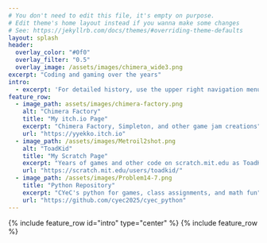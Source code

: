 ```yaml
---
# You don't need to edit this file, it's empty on purpose.
# Edit theme's home layout instead if you wanna make some changes
# See: https://jekyllrb.com/docs/themes/#overriding-theme-defaults
layout: splash
header:
  overlay_color: "#0f0"
  overlay_filter: "0.5"
  overlay_image: /assets/images/chimera_wide3.png
excerpt: "Coding and gaming over the years"
intro:
  - excerpt: 'For detailed history, use the upper right navigation menu. Featured items:'
feature_row:
  - image_path: assets/images/chimera-factory.png
    alt: "Chimera Factory"
    title: "My itch.io Page"
    excerpt: "Chimera Factory, Simpleton, and other game jam creations"
    url: "https://yyekko.itch.io"
  - image_path: /assets/images/Metroil2shot.png
    alt: "ToadKid"
    title: "My Scratch Page"
    excerpt: "Years of games and other code on scratch.mit.edu as ToadKid"
    url: "https://scratch.mit.edu/users/toadkid/"
  - image_path: /assets/images/Problem14-7.png
    title: "Python Repository"
    excerpt: "CYeC's python for games, class assignments, and math fun"
    url: "https://github.com/cyec2025/cyec_python"
---
```

{% include feature_row id="intro" type="center" %}
{% include feature_row %}
